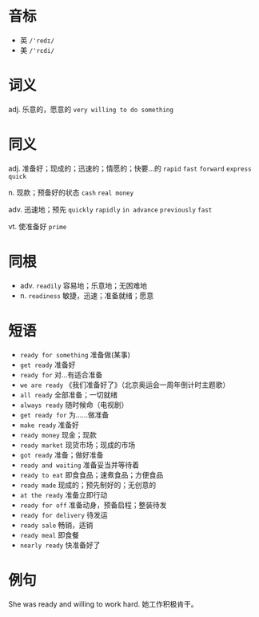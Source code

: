 # 音标

- 英 `/'redɪ/`
- 美 `/'rɛdi/`

# 词义

adj. 乐意的，愿意的
`very willing to do something`

# 同义

adj. 准备好；现成的；迅速的；情愿的；快要…的
`rapid` `fast` `forward` `express` `quick`

n. 现款；预备好的状态
`cash` `real money`

adv. 迅速地；预先
`quickly` `rapidly` `in advance` `previously` `fast`

vt. 使准备好
`prime`

# 同根

- adv. `readily` 容易地；乐意地；无困难地
- n. `readiness` 敏捷，迅速；准备就绪；愿意

# 短语

- `ready for something` 准备做(某事)
- `get ready` 准备好
- `ready for` 对...有适合准备
- `we are ready` 《我们准备好了》（北京奥运会一周年倒计时主题歌）
- `all ready` 全部准备；一切就绪
- `always ready` 随时候命（电视剧）
- `get ready for` 为……做准备
- `make ready` 准备好
- `ready money` 现金；现款
- `ready market` 现货市场；现成的市场
- `got ready` 准备；做好准备
- `ready and waiting` 准备妥当并等待着
- `ready to eat` 即食食品；速煮食品；方便食品
- `ready made` 现成的；预先制好的；无创意的
- `at the ready` 准备立即行动
- `ready for off` 准备动身，预备启程；整装待发
- `ready for delivery` 待发运
- `ready sale` 畅销，适销
- `ready meal` 即食餐
- `nearly ready` 快准备好了

# 例句

She was ready and willing to work hard.
她工作积极肯干。


